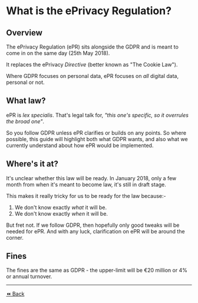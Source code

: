 # What is the ePrivacy Regulation?

## Overview
The ePrivacy Regulation (ePR) sits alongside the GDPR and is meant to come in on the same day (25th May 2018).

It replaces the ePrivacy _Directive_ (better known as "The Cookie Law").

Where GDPR focuses on personal data, ePR focuses on _all_ digital data, personal or not.

## What law?
ePR is _lex specialis_. That's legal talk for, _"this one's specific, so it overrules the broad one"_.

So you follow GDPR unless ePR clarifies or builds on any points. So where possible, this guide will highlight both what GDPR wants, and also what we currently understand about how ePR would be implemented.


## Where's it at?
It's unclear whether this law will be ready. In January 2018, only a few month from when it's meant to become law, it's still in draft stage.

This makes it really tricky for us to be ready for the law because:-

1. We don't know exactly _what_ it will be.
2. We don't know exactly _when_ it will be.

But fret not. If we follow GDPR, then hopefully only good tweaks will be needed for ePR. And with any luck, clarification on ePR will be around the corner.

## Fines
The fines are the same as GDPR - the upper-limit will be €20 million or 4% or annual turnover.

---

[⏪ Back](https://github.com/madebymutual/GDPR-ePR-Guide/blob/master/en/toc.md)
